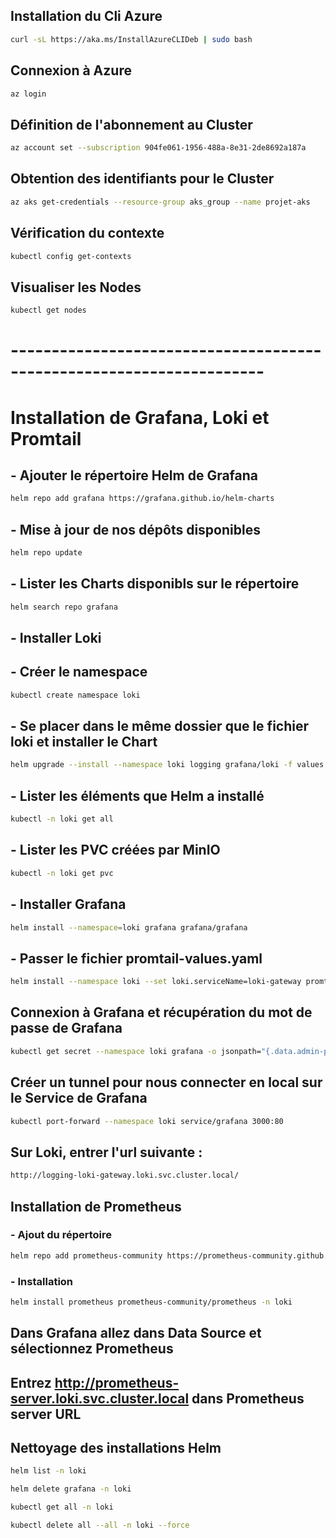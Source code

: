 ## Installation du Cli Azure

```bash
curl -sL https://aka.ms/InstallAzureCLIDeb | sudo bash
```

## Connexion à Azure

```bash
az login
```

## Définition de l'abonnement au Cluster

```bash
az account set --subscription 904fe061-1956-488a-8e31-2de8692a187a
```

## Obtention des identifiants pour le Cluster

```bash
az aks get-credentials --resource-group aks_group --name projet-aks
```

## Vérification du contexte

```bash
kubectl config get-contexts
```

## Visualiser les Nodes

```bash
kubectl get nodes
```


# ---------------------------------------------------------------------


# Installation de Grafana, Loki et Promtail 

## - Ajouter le répertoire Helm de Grafana

```bash
helm repo add grafana https://grafana.github.io/helm-charts
```

## - Mise à jour de nos dépôts disponibles

```bash
helm repo update
```

## - Lister les Charts disponibls sur le répertoire 

```bash
helm search repo grafana
```

## - Installer Loki

## - Créer le namespace

```bash
kubectl create namespace loki
```

## - Se placer dans le même dossier que le fichier loki et installer le Chart 

```bash 
helm upgrade --install --namespace loki logging grafana/loki -f values.yaml --set loki.auth_enabled=false 
```

## - Lister les éléments que Helm a installé 

```bash 
kubectl -n loki get all
```

## - Lister les PVC créées par MinIO 

```bash
kubectl -n loki get pvc
```

## - Installer Grafana 

```bash
helm install --namespace=loki grafana grafana/grafana
```

## - Passer le fichier promtail-values.yaml 

```bash
helm install --namespace loki --set loki.serviceName=loki-gateway promtail grafana/promtail -f promtail-values.yml
```

## Connexion à Grafana et récupération du mot de passe de Grafana

```bash
kubectl get secret --namespace loki grafana -o jsonpath="{.data.admin-password}" | base64 --decode ; echo
```

## Créer un tunnel pour nous connecter en local sur le Service de Grafana 

```bash
kubectl port-forward --namespace loki service/grafana 3000:80 
```

## Sur Loki, entrer l'url suivante :

```bash
http://logging-loki-gateway.loki.svc.cluster.local/
```

## Installation de Prometheus

 ### - Ajout du répertoire

```bash
helm repo add prometheus-community https://prometheus-community.github.io/helm-charts
```

### - Installation

```bash
helm install prometheus prometheus-community/prometheus -n loki
```

## Dans Grafana allez dans Data Source et sélectionnez Prometheus

## Entrez http://prometheus-server.loki.svc.cluster.local dans Prometheus server URL

## Nettoyage des installations Helm

```bash
helm list -n loki

helm delete grafana -n loki

kubectl get all -n loki

kubectl delete all --all -n loki --force
```